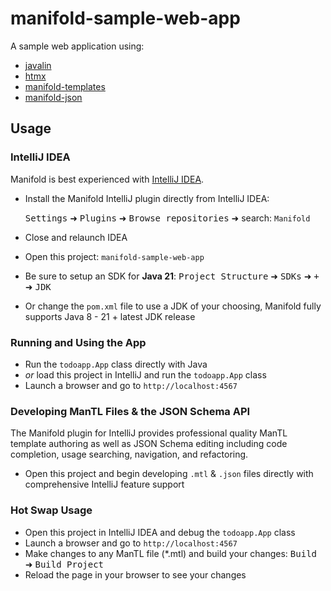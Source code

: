 # manifold-sample-web-app
A sample web application using:
* [javalin](http://javalin.io/)
* [htmx](https://htmx.org/)
* [manifold-templates](https://github.com/manifold-systems/manifold/tree/master/manifold-deps-parent/manifold-templates)
* [manifold-json](https://github.com/manifold-systems/manifold/tree/master/manifold-deps-parent/manifold-json)

## Usage

### IntelliJ IDEA
Manifold is best experienced with [IntelliJ IDEA](https://www.jetbrains.com/idea/download/).
* Install the Manifold IntelliJ plugin directly from IntelliJ IDEA:

  <kbd>Settings</kbd> ➜ <kbd>Plugins</kbd> ➜ <kbd>Browse repositories</kbd> ➜ search: `Manifold`

* Close and relaunch IDEA
* Open this project: `manifold-sample-web-app`
* Be sure to setup an SDK for <b>Java 21</b>:
  <kbd>Project Structure</kbd> ➜ <kbd>SDKs</kbd> ➜ <kbd>+</kbd> ➜ <kbd>JDK</kbd>
* Or change the `pom.xml` file to use a JDK of your choosing, Manifold fully supports Java 8 - 21 + latest JDK release

### Running and Using the App
* Run the `todoapp.App` class directly with Java
* _or_ load this project in IntelliJ and run the `todoapp.App` class
* Launch a browser and go to `http://localhost:4567`

### Developing ManTL Files & the JSON Schema API
The Manifold plugin for IntelliJ provides professional quality ManTL template authoring as well as JSON Schema editing
including code completion, usage searching, navigation, and refactoring.
* Open this project and begin developing `.mtl` & `.json` files directly with comprehensive IntelliJ feature support

### Hot Swap Usage
* Open this project in IntelliJ IDEA and debug the `todoapp.App` class
* Launch a browser and go to `http://localhost:4567` 
* Make changes to any ManTL file (*.mtl) and build your changes: <kbd>Build</kbd> ➜ <kbd>Build Project</kbd>
* Reload the page in your browser to see your changes 